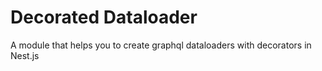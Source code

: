 # Decorated Dataloader
A module that helps you to create graphql dataloaders with decorators in Nest.js
